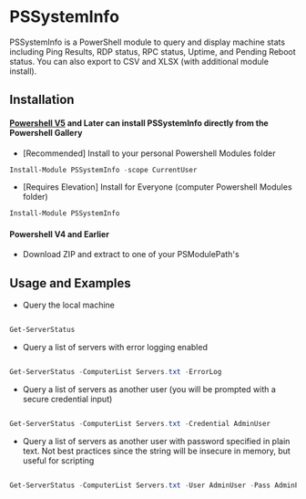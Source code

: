 # PSSystemInfo

PSSystemInfo is a PowerShell module to query and display machine stats including Ping Results, RDP status, RPC status, Uptime, and Pending Reboot status. You can also export to CSV and XLSX (with additional module install).    

## Installation

#### [Powershell V5](https://www.microsoft.com/en-us/download/details.aspx?id=50395) and Later can install PSSystemInfo directly from the Powershell Gallery

* [Recommended] Install to your personal Powershell Modules folder
```powershell
Install-Module PSSystemInfo -scope CurrentUser
```
* [Requires Elevation] Install for Everyone (computer Powershell Modules folder)
```powershell
Install-Module PSSystemInfo 
```

#### Powershell V4 and Earlier

* Download ZIP and extract to one of your PSModulePath's


## Usage and Examples

* Query the local machine

```powershell

Get-ServerStatus 


```

* Query a list of servers with error logging enabled

```powershell

Get-ServerStatus -ComputerList Servers.txt -ErrorLog


```

* Query a list of servers as another user (you will be prompted with a secure credential input)

```powershell

Get-ServerStatus -ComputerList Servers.txt -Credential AdminUser 


```

* Query a list of servers as another user with password specified in plain text. Not best practices since the string will be insecure in memory, but useful for scripting

```powershell

Get-ServerStatus -ComputerList Servers.txt -User AdminUser -Pass AdminPass


```